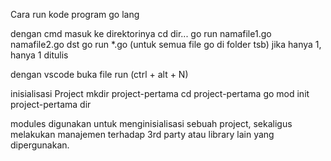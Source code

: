 Cara run kode program go lang

dengan cmd
masuk ke direktorinya
	cd dir...
	go run namafile1.go namafile2.go dst
	go run *.go (untuk semua file go di folder tsb)
jika hanya 1, hanya 1 ditulis


dengan vscode
buka file
run (ctrl + alt + N)


inisialisasi Project
mkdir project-pertama
cd project-pertama
go mod init project-pertama
dir

modules digunakan untuk menginisialisasi sebuah project, sekaligus melakukan manajemen terhadap 3rd party atau library lain yang dipergunakan.
